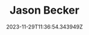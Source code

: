 ---
title: "Jason Becker"
category: "IndieWeb & Personal Blogs"
site_url: https://json.blog/
feed_url: https://json.blog/feed.xml
date: 2023-11-29T11:36:54.343949Z
domain: json.blog

---